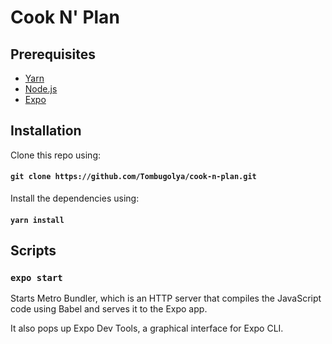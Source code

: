 # Cook N' Plan
## Prerequisites

* [Yarn](https://classic.yarnpkg.com/en/docs/install/#windows-stable)
* [Node.js](https://nodejs.org/en/download/)
* [Expo](https://docs.expo.io/get-started/installation/)


## Installation
Clone this repo using:

#### `git clone https://github.com/Tombugolya/cook-n-plan.git`
Install the dependencies using:

#### `yarn install`


## Scripts
### `expo start`

Starts Metro Bundler, which is an HTTP server that compiles the JavaScript code using Babel and serves it to the Expo app.

It also pops up Expo Dev Tools, a graphical interface for Expo CLI.
